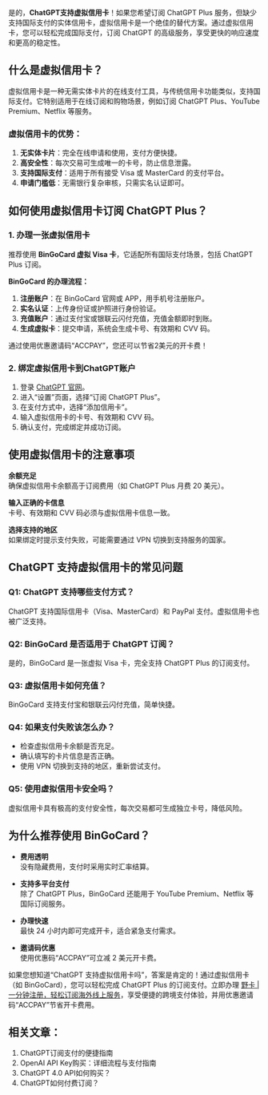 是的，**ChatGPT支持虚拟信用卡**！如果您希望订阅 ChatGPT Plus 服务，但缺少支持国际支付的实体信用卡，虚拟信用卡是一个绝佳的替代方案。通过虚拟信用卡，您可以轻松完成国际支付，订阅 ChatGPT 的高级服务，享受更快的响应速度和更高的稳定性。

## 什么是虚拟信用卡？

虚拟信用卡是一种无需实体卡片的在线支付工具，与传统信用卡功能类似，支持国际支付。它特别适用于在线订阅和购物场景，例如订阅 ChatGPT Plus、YouTube Premium、Netflix 等服务。

### 虚拟信用卡的优势：

1. **无实体卡片**：完全在线申请和使用，支付方便快捷。
2. **高安全性**：每次交易可生成唯一的卡号，防止信息泄露。
3. **支持国际支付**：适用于所有接受 Visa 或 MasterCard 的支付平台。
4. **申请门槛低**：无需银行复杂审核，只需实名认证即可。

## 如何使用虚拟信用卡订阅 ChatGPT Plus？

### 1. 办理一张虚拟信用卡

推荐使用 **BinGoCard 虚拟 Visa 卡**，它适配所有国际支付场景，包括 ChatGPT Plus 订阅。

**BinGoCard 的办理流程：**

1. **注册账户**：在 BinGoCard 官网或 APP，用手机号注册账户。
2. **实名认证**：上传身份证或护照进行身份验证。
3. **充值账户**：通过支付宝或银联云闪付充值，充值金额即时到账。
4. **生成虚拟卡**：提交申请，系统会生成卡号、有效期和 CVV 码。

通过使用优惠邀请码“ACCPAY”，您还可以节省2美元的开卡费！

### 2. 绑定虚拟信用卡到ChatGPT账户

1. 登录 [ChatGPT 官网](https://chat.openai.com/)。
2. 进入“设置”页面，选择“订阅 ChatGPT Plus”。
3. 在支付方式中，选择“添加信用卡”。
4. 输入虚拟信用卡的卡号、有效期和 CVV 码。
5. 确认支付，完成绑定并成功订阅。

## 使用虚拟信用卡的注意事项

**余额充足**  
确保虚拟信用卡余额高于订阅费用（如 ChatGPT Plus 月费 20 美元）。

**输入正确的卡信息**  
卡号、有效期和 CVV 码必须与虚拟信用卡信息一致。

**选择支持的地区**  
如果绑定时提示支付失败，可能需要通过 VPN 切换到支持服务的国家。

## ChatGPT 支持虚拟信用卡的常见问题

### Q1: ChatGPT 支持哪些支付方式？

ChatGPT 支持国际信用卡（Visa、MasterCard）和 PayPal 支付。虚拟信用卡也被广泛支持。

### Q2: BinGoCard 是否适用于 ChatGPT 订阅？

是的，BinGoCard 是一张虚拟 Visa 卡，完全支持 ChatGPT Plus 的订阅支付。

### Q3: 虚拟信用卡如何充值？

BinGoCard 支持支付宝和银联云闪付充值，简单快捷。

### Q4: 如果支付失败该怎么办？

- 检查虚拟信用卡余额是否充足。
- 确认填写的卡片信息是否正确。
- 使用 VPN 切换到支持的地区，重新尝试支付。

### Q5: 使用虚拟信用卡安全吗？

虚拟信用卡具有极高的支付安全性，每次交易都可生成独立卡号，降低风险。

## 为什么推荐使用 BinGoCard？

- **费用透明**  
没有隐藏费用，支付时采用实时汇率结算。

- **支持多平台支付**  
除了 ChatGPT Plus，BinGoCard 还能用于 YouTube Premium、Netflix 等国际订阅服务。

- **办理快速**  
最快 24 小时内即可完成开卡，适合紧急支付需求。

- **邀请码优惠**  
使用优惠码“ACCPAY”可立减 2 美元开卡费。

如果您想知道“ChatGPT 支持虚拟信用卡吗”，答案是肯定的！通过虚拟信用卡（如 BinGoCard），您可以轻松完成 ChatGPT Plus 的订阅支付。立即办理 [野卡 | 一分钟注册，轻松订阅海外线上服务](https://bit.ly/bewildcard)，享受便捷的跨境支付体验，并用优惠邀请码“ACCPAY”节省开卡费用。

## 相关文章：

1. ChatGPT订阅支付的便捷指南
2. OpenAI API Key购买：详细流程与支付指南
3. ChatGPT 4.0 API如何购买？
4. ChatGPT如何付费订阅？